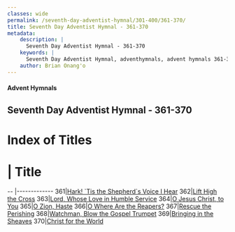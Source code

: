 ```yaml
---
classes: wide
permalink: /seventh-day-adventist-hymnal/301-400/361-370/
title: Seventh Day Adventist Hymnal - 361-370
metadata:
    description: |
      Seventh Day Adventist Hymnal - 361-370
    keywords: |
      Seventh Day Adventist Hymnal, adventhymnals, advent hymnals 361-370
    author: Brian Onang'o
---
```


#### Advent Hymnals
## Seventh Day Adventist Hymnal - 361-370

# Index of Titles
# | Title                        
-- |-------------
361|[Hark! \`Tis the Shepherd\`s Voice I Hear](/seventh-day-adventist-hymnal/301-400/361-370/Hark!-`Tis-the-Shepherd`s-Voice-I-Hear)
362|[Lift High the Cross](/seventh-day-adventist-hymnal/301-400/361-370/Lift-High-the-Cross)
363|[Lord, Whose Love in Humble Service](/seventh-day-adventist-hymnal/301-400/361-370/Lord,-Whose-Love-in-Humble-Service)
364|[O Jesus Christ, to You](/seventh-day-adventist-hymnal/301-400/361-370/O-Jesus-Christ,-to-You)
365|[O Zion, Haste](/seventh-day-adventist-hymnal/301-400/361-370/O-Zion,-Haste)
366|[O Where Are the Reapers?](/seventh-day-adventist-hymnal/301-400/361-370/O-Where-Are-the-Reapers?)
367|[Rescue the Perishing](/seventh-day-adventist-hymnal/301-400/361-370/Rescue-the-Perishing)
368|[Watchman, Blow the Gospel Trumpet](/seventh-day-adventist-hymnal/301-400/361-370/Watchman,-Blow-the-Gospel-Trumpet)
369|[Bringing in the Sheaves](/seventh-day-adventist-hymnal/301-400/361-370/Bringing-in-the-Sheaves)
370|[Christ for the World](/seventh-day-adventist-hymnal/301-400/361-370/Christ-for-the-World)